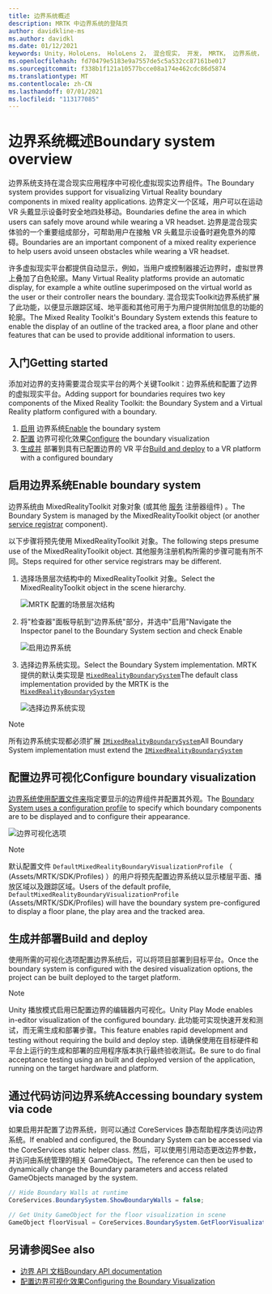 ```yaml
---
title: 边界系统概述
description: MRTK 中边界系统的登陆页
author: davidkline-ms
ms.author: davidkl
ms.date: 01/12/2021
keywords: Unity，HoloLens， HoloLens 2， 混合现实， 开发， MRTK， 边界系统，
ms.openlocfilehash: fd70479e5183e9a7557de5c5a532cc87161be017
ms.sourcegitcommit: f338b1f121a10577bcce08a174e462cdc86d5874
ms.translationtype: MT
ms.contentlocale: zh-CN
ms.lasthandoff: 07/01/2021
ms.locfileid: "113177085"
---
```

# <a name="boundary-system-overview"></a><span data-ttu-id="bbd7f-104">边界系统概述</span><span class="sxs-lookup"><span data-stu-id="bbd7f-104">Boundary system overview</span></span>

<span data-ttu-id="bbd7f-105">边界系统支持在混合现实应用程序中可视化虚拟现实边界组件。</span><span class="sxs-lookup"><span data-stu-id="bbd7f-105">The Boundary system provides support for visualizing Virtual Reality boundary components in mixed reality applications.</span></span> <span data-ttu-id="bbd7f-106">边界定义一个区域，用户可以在运动 VR 头戴显示设备时安全地四处移动。</span><span class="sxs-lookup"><span data-stu-id="bbd7f-106">Boundaries define the area in which users can safely move around while wearing a VR headset.</span></span> <span data-ttu-id="bbd7f-107">边界是混合现实体验的一个重要组成部分，可帮助用户在接触 VR 头戴显示设备时避免意外的障碍。</span><span class="sxs-lookup"><span data-stu-id="bbd7f-107">Boundaries are an important component of a mixed reality experience to help users avoid unseen obstacles while wearing a VR headset.</span></span>

<span data-ttu-id="bbd7f-108">许多虚拟现实平台都提供自动显示，例如，当用户或控制器接近边界时，虚拟世界上叠加了白色轮廓。</span><span class="sxs-lookup"><span data-stu-id="bbd7f-108">Many Virtual Reality platforms provide an automatic display, for example a white outline superimposed on the virtual world as the user or their controller nears the boundary.</span></span> <span data-ttu-id="bbd7f-109">混合现实Toolkit边界系统扩展了此功能，以便显示跟踪区域、地平面和其他可用于为用户提供附加信息的功能的轮廓。</span><span class="sxs-lookup"><span data-stu-id="bbd7f-109">The Mixed Reality Toolkit's Boundary System extends this feature to enable the display of an outline of the tracked area, a floor plane and other features that can be used to provide additional information to users.</span></span>

## <a name="getting-started"></a><span data-ttu-id="bbd7f-110">入门</span><span class="sxs-lookup"><span data-stu-id="bbd7f-110">Getting started</span></span>

<span data-ttu-id="bbd7f-111">添加对边界的支持需要混合现实平台的两个关键Toolkit：边界系统和配置了边界的虚拟现实平台。</span><span class="sxs-lookup"><span data-stu-id="bbd7f-111">Adding support for boundaries requires two key components of the Mixed Reality Toolkit: the Boundary System and a Virtual Reality platform configured with a boundary.</span></span>

1. <span data-ttu-id="bbd7f-112">[启用](#enable-boundary-system) 边界系统</span><span class="sxs-lookup"><span data-stu-id="bbd7f-112">[Enable](#enable-boundary-system) the boundary system</span></span>
2. <span data-ttu-id="bbd7f-113">[配置](#configure-boundary-visualization) 边界可视化效果</span><span class="sxs-lookup"><span data-stu-id="bbd7f-113">[Configure](#configure-boundary-visualization) the boundary visualization</span></span>
3. <span data-ttu-id="bbd7f-114">[生成并](#build-and-deploy) 部署到具有已配置边界的 VR 平台</span><span class="sxs-lookup"><span data-stu-id="bbd7f-114">[Build and deploy](#build-and-deploy) to a VR platform with a configured boundary</span></span>

## <a name="enable-boundary-system"></a><span data-ttu-id="bbd7f-115">启用边界系统</span><span class="sxs-lookup"><span data-stu-id="bbd7f-115">Enable boundary system</span></span>

<span data-ttu-id="bbd7f-116">边界系统由 MixedRealityToolkit 对象对象 (或其他 [服务](xref:Microsoft.MixedReality.Toolkit.IMixedRealityServiceRegistrar) 注册器组件) 。</span><span class="sxs-lookup"><span data-stu-id="bbd7f-116">The Boundary System is managed by the MixedRealityToolkit object (or another [service registrar](xref:Microsoft.MixedReality.Toolkit.IMixedRealityServiceRegistrar) component).</span></span>

<span data-ttu-id="bbd7f-117">以下步骤将预先使用 MixedRealityToolkit 对象。</span><span class="sxs-lookup"><span data-stu-id="bbd7f-117">The following steps presume use of the MixedRealityToolkit object.</span></span> <span data-ttu-id="bbd7f-118">其他服务注册机构所需的步骤可能有所不同。</span><span class="sxs-lookup"><span data-stu-id="bbd7f-118">Steps required for other service registrars may be different.</span></span>

1. <span data-ttu-id="bbd7f-119">选择场景层次结构中的 MixedRealityToolkit 对象。</span><span class="sxs-lookup"><span data-stu-id="bbd7f-119">Select the MixedRealityToolkit object in the scene hierarchy.</span></span>

    ![MRTK 配置的场景层次结构](../images/MRTK_ConfiguredHierarchy.png)

1. <span data-ttu-id="bbd7f-121">将"检查器"面板导航到"边界系统"部分，并选中"启用"</span><span class="sxs-lookup"><span data-stu-id="bbd7f-121">Navigate the Inspector panel to the Boundary System section and check Enable</span></span>

    ![启用边界系统](../images/boundary/MRTKConfig_Boundary.png)

1. <span data-ttu-id="bbd7f-123">选择边界系统实现。</span><span class="sxs-lookup"><span data-stu-id="bbd7f-123">Select the Boundary System implementation.</span></span> <span data-ttu-id="bbd7f-124">MRTK 提供的默认类实现是 [`MixedRealityBoundarySystem`](xref:Microsoft.MixedReality.Toolkit.Boundary.MixedRealityBoundarySystem)</span><span class="sxs-lookup"><span data-stu-id="bbd7f-124">The default class implementation provided by the MRTK is the [`MixedRealityBoundarySystem`](xref:Microsoft.MixedReality.Toolkit.Boundary.MixedRealityBoundarySystem)</span></span>

    ![选择边界系统实现](../images/boundary/BoundarySelectSystemType.png)

> [!NOTE]
> <span data-ttu-id="bbd7f-126">所有边界系统实现都必须扩展 [`IMixedRealityBoundarySystem`](xref:Microsoft.MixedReality.Toolkit.Boundary.IMixedRealityBoundarySystem)</span><span class="sxs-lookup"><span data-stu-id="bbd7f-126">All Boundary System implementation must extend the [`IMixedRealityBoundarySystem`](xref:Microsoft.MixedReality.Toolkit.Boundary.IMixedRealityBoundarySystem)</span></span>

## <a name="configure-boundary-visualization"></a><span data-ttu-id="bbd7f-127">配置边界可视化</span><span class="sxs-lookup"><span data-stu-id="bbd7f-127">Configure boundary visualization</span></span>

<span data-ttu-id="bbd7f-128">[边界系统使用配置文件来](configuring-boundary-visualization.md)指定要显示的边界组件并配置其外观。</span><span class="sxs-lookup"><span data-stu-id="bbd7f-128">The [Boundary System uses a configuration profile](configuring-boundary-visualization.md) to specify which boundary components are to be displayed and to configure their appearance.</span></span>

![边界可视化选项](../images/boundary/BoundaryVisualizationProfile.png)

> [!NOTE]
> <span data-ttu-id="bbd7f-130">默认配置文件 `DefaultMixedRealityBoundaryVisualizationProfile` （ (Assets/MRTK/SDK/Profiles) ）的用户将预先配置边界系统以显示楼层平面、播放区域以及跟踪区域。</span><span class="sxs-lookup"><span data-stu-id="bbd7f-130">Users of the default profile, `DefaultMixedRealityBoundaryVisualizationProfile` (Assets/MRTK/SDK/Profiles) will have the boundary system pre-configured to display a floor plane, the play area and the tracked area.</span></span>

## <a name="build-and-deploy"></a><span data-ttu-id="bbd7f-131">生成并部署</span><span class="sxs-lookup"><span data-stu-id="bbd7f-131">Build and deploy</span></span>

<span data-ttu-id="bbd7f-132">使用所需的可视化选项配置边界系统后，可以将项目部署到目标平台。</span><span class="sxs-lookup"><span data-stu-id="bbd7f-132">Once the boundary system is configured with the desired visualization options, the project can be built deployed to the target platform.</span></span>

> [!NOTE]
> <span data-ttu-id="bbd7f-133">Unity 播放模式启用已配置边界的编辑器内可视化。</span><span class="sxs-lookup"><span data-stu-id="bbd7f-133">Unity Play Mode enables in-editor visualization of the configured boundary.</span></span> <span data-ttu-id="bbd7f-134">此功能可实现快速开发和测试，而无需生成和部署步骤。</span><span class="sxs-lookup"><span data-stu-id="bbd7f-134">This feature enables rapid development and testing without requiring the build and deploy step.</span></span> <span data-ttu-id="bbd7f-135">请确保使用在目标硬件和平台上运行的生成和部署的应用程序版本执行最终验收测试。</span><span class="sxs-lookup"><span data-stu-id="bbd7f-135">Be sure to do final acceptance testing using an built and deployed version of the application, running on the target hardware and platform.</span></span>

## <a name="accessing-boundary-system-via-code"></a><span data-ttu-id="bbd7f-136">通过代码访问边界系统</span><span class="sxs-lookup"><span data-stu-id="bbd7f-136">Accessing boundary system via code</span></span>

<span data-ttu-id="bbd7f-137">如果启用并配置了边界系统，则可以通过 CoreServices 静态帮助程序类访问边界系统。</span><span class="sxs-lookup"><span data-stu-id="bbd7f-137">If enabled and configured, the Boundary System can be accessed via the CoreServices static helper class.</span></span> <span data-ttu-id="bbd7f-138">然后，可以使用引用动态更改边界参数，并访问由系统管理的相关 GameObject。</span><span class="sxs-lookup"><span data-stu-id="bbd7f-138">The reference can then be used to dynamically change the Boundary parameters and access related GameObjects managed by the system.</span></span>

```c#
// Hide Boundary Walls at runtime
CoreServices.BoundarySystem.ShowBoundaryWalls = false;

// Get Unity GameObject for the floor visualization in scene
GameObject floorVisual = CoreServices.BoundarySystem.GetFloorVisualization();
```

## <a name="see-also"></a><span data-ttu-id="bbd7f-139">另请参阅</span><span class="sxs-lookup"><span data-stu-id="bbd7f-139">See also</span></span>

- [<span data-ttu-id="bbd7f-140">边界 API 文档</span><span class="sxs-lookup"><span data-stu-id="bbd7f-140">Boundary API documentation</span></span>](xref:Microsoft.MixedReality.Toolkit.Boundary)
- [<span data-ttu-id="bbd7f-141">配置边界可视化效果</span><span class="sxs-lookup"><span data-stu-id="bbd7f-141">Configuring the Boundary Visualization</span></span>](configuring-boundary-visualization.md)
